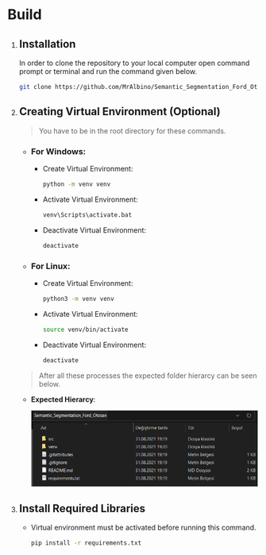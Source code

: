 # Build
1. ## Installation

    In order to clone the repository to your local computer open command prompt or terminal and run the command given below.
    ```bash
    git clone https://github.com/MrAlbino/Semantic_Segmentation_Ford_Otosan.git
    ```

2. ## Creating Virtual Environment (Optional)
    > You have to be in the root directory for these commands.
    * ### **For Windows**:
      * Create Virtual Environment:

        ```bash
        python -m venv venv
        ``` 
       * Activate Virtual Environment:

            ```bash
            venv\Scripts\activate.bat
            ```
        * Deactivate Virtual Environment:

            ```bash
            deactivate
            ```
    * ### **For Linux**:
        * Create Virtual Environment:

            ```bash
            python3 -m venv venv
            ``` 
       * Activate Virtual Environment:

            ```bash
            source venv/bin/activate
            ```
        * Deactivate Virtual Environment:

            ```bash
            deactivate
            ```
    > After all these processes the expected folder hierarcy can be seen below.

     * **Expected Hierarcy**:
         
        ![image](images_for_readme/folder_hierarcy.png)

  
3. ## Install Required Libraries
   * Virtual environment must be activated before running this command.
  
        ```bash
        pip install -r requirements.txt
        ``` 
